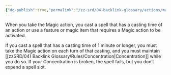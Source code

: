 ```yaml
---
{"dg-publish":true,"permalink":"/zz-srd/04-backlink-glossary/actions/magic/","tags":["action"]}
---
```


When you take the Magic action, you cast a spell that has a casting time of an action or use a feature or magic item that requires a Magic action to be activated.

If you cast a spell that has a casting time of 1 minute or longer, you must take the Magic action on each turn of that casting, and you must maintain [[zzSRD/04) Backlink Glossary/Rules/Concentration\|Concentration]] while you do so. If your Concentration is broken, the spell fails, but you don’t expend a spell slot.